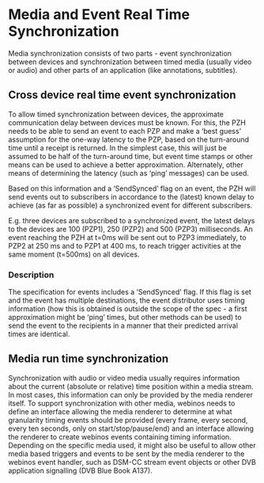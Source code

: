 Media and Event Real Time Synchronization
=========================================

Media synchronization consists of two parts - event synchronization between devices and synchronization between timed media (usually video or audio) and other parts of an application (like annotations, subtitles).

Cross device real time event synchronization
--------------------------------------------

To allow timed synchronization between devices, the approximate communication delay between devices must be known. For this, the PZH needs to be able to send an event to each PZP and make a ‘best guess’ assumption for the one-way latency to the PZP, based on the turn-around time until a receipt is returned. In the simplest case, this will just be assumed to be half of the turn-around time, but event time stamps or other means can be used to achieve a better approximation. Alternately, other means of determining the latency (such as ‘ping’ messages) can be used.

Based on this information and a ‘SendSynced’ flag on an event, the PZH will send events out to subscribers in accordance to the (latest) known delay to achieve (as far as possible) a synchronized event for different subscribers.

E.g. three devices are subscribed to a synchronized event, the latest delays to the devices are 100 (PZP1), 250 (PZP2) and 500 (PZP3) milliseconds. An event reaching the PZH at t=0ms will be sent out to PZP3 immediately, to PZP2 at 250 ms and to PZP1 at 400 ms, to reach trigger activities at the same moment (t=500ms) on all devices.

### Description

The specification for events includes a ‘SendSynced’ flag. If this flag is set and the event has multiple destinations, the event distributor uses timing information (how this is obtained is outside the scope of the spec - a first approximation might be ‘ping’ times, but other methods can be used) to send the event to the recipients in a manner that their predicted arrival times are identical.

Media run time synchronization
------------------------------

Synchronization with audio or video media usually requires information about the current (absolute or relative) time position within a media stream. In most cases, this information can only be provided by the media renderer itself. To support synchronization with other media, webinos needs to define an interface allowing the media renderer to determine at what granularity timing events should be provided (every frame, every second, every ten seconds, only on start/stop/pause/end) and an interface allowing the renderer to create webinos events containing timing information. Depending on the specific media used, it might also be useful to allow other media based triggers and events to be sent by the media renderer to the webinos event handler, such as DSM-CC stream event objects or other DVB application signalling (DVB Blue Book A137).

